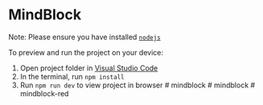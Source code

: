 
  # MindBlock

  Note: Please ensure you have installed <code><a href="https://nodejs.org/en/download/">nodejs</a></code>

  To preview and run the project on your device:
  1) Open project folder in <a href="https://code.visualstudio.com/download">Visual Studio Code</a>
  2) In the terminal, run `npm install`
  3) Run `npm run dev` to view project in browser
  #   m i n d b l o c k  
 #   m i n d b l o c k  
 #   m i n d b l o c k - r e d  
 